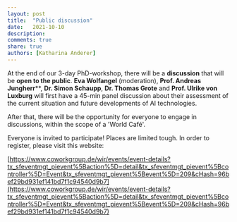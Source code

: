 ```yaml
---
layout: post
title:  "Public discussion"
date:   2021-10-10
description: 
comments: true
share: true
authors: [Katharina Anderer]
---
```


At the end of our 3-day PhD-workshop, there will be a **discussion** that will be **open to the public**. **Eva Wolfangel** (moderation), **Prof. Andreas Jungherr****, **Dr. Simon Schaupp**, **Dr. Thomas Grote** and **Prof. Ulrike von Luxburg** will first have a 45-min panel discussion about their assessment of the current situation and future developments of AI technologies. 



After that, there will be the opportunity for everyone to engage in discussions, within the scope of a 'World Café'.



Everyone is invited to participate! Places are limited tough. In order to register, please visit this website: 



[https://www.coworkgroup.de/wir/events/event-details?tx_sfeventmgt_pievent%5Baction%5D=detail&tx_sfeventmgt_pievent%5Bcontroller%5D=Event&tx_sfeventmgt_pievent%5Bevent%5D=209&cHash=96bef29bd931ef141bd7f1c94540d9b7](https://www.coworkgroup.de/wir/events/event-details?tx_sfeventmgt_pievent%5Baction%5D=detail&tx_sfeventmgt_pievent%5Bcontroller%5D=Event&tx_sfeventmgt_pievent%5Bevent%5D=209&cHash=96bef29bd931ef141bd7f1c94540d9b7)

